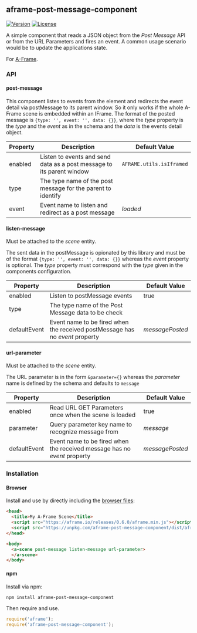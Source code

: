 ## aframe-post-message-component

[![Version](http://img.shields.io/npm/v/aframe-post-message-component.svg?style=flat-square)](https://npmjs.org/package/aframe-post-message-component)
[![License](http://img.shields.io/npm/l/aframe-post-message-component.svg?style=flat-square)](https://npmjs.org/package/aframe-post-message-component)

A simple component that reads a JSON object from the _Post Message_ API or from the URL Parameters and fires an event. A common usage scenario would be to update the applications state.

For [A-Frame](https://aframe.io).

### API

#### post-message

This component listes to events from the element and redirects the event detail via postMessage to its parent window. So it only works if the whole A-Frame scene is embedded within an IFrame. The format of the posted message is `{type: '', event: '', data: {}}`, where the _type_ property is the _type_ and the _event_ as in the schema and the _data_ is the events detail object.

| Property | Description | Default Value |
| -------- | ----------- | ------------- |
| enabled | Listen to events and send data as a post message to its parent window | `AFRAME.utils.isIframed` |
| type | The type name of the post message for the parent to identify |  |
| event | Event name to listen and redirect as a post message | _loaded_ |


#### listen-message

Must be attached to the _scene_ entity.

The sent data in the postMessage is opionated by this library and must be of the format `{type: '', event: '', data: {}}` whereas the _event_ property is optional. The _type_ property must correspond with the _type_ given in the components configuration.

| Property | Description | Default Value |
| -------- | ----------- | ------------- |
| enabled | Listen to postMessage events | true |
| type | The type name of the Post Message data to be check |  |
| defaultEvent | Event name to be fired when the received postMessage has no _event_ property | _messagePosted_ |

#### url-parameter

Must be attached to the _scene_ entity.

The URL parameter is in the form `&parameter={}` whereas the _parameter_ name is defined by the schema and defaults to `message`

| Property | Description | Default Value |
| -------- | ----------- | ------------- |
| enabled | Read URL GET Parameters once when the scene is loaded | true |
| parameter | Query parameter key name to recognize message from | _message_ |
| defaultEvent | Event name to be fired when the received message has no _event_ property | _messagePosted_ |

### Installation

#### Browser

Install and use by directly including the [browser files](dist):

```html
<head>
  <title>My A-Frame Scene</title>
  <script src="https://aframe.io/releases/0.6.0/aframe.min.js"></script>
  <script src="https://unpkg.com/aframe-post-message-component/dist/aframe-post-message-component.min.js"></script>
</head>

<body>
  <a-scene post-message listen-message url-parameter>
  </a-scene>
</body>
```

#### npm

Install via npm:

```bash
npm install aframe-post-message-component
```

Then require and use.

```js
require('aframe');
require('aframe-post-message-component');
```

